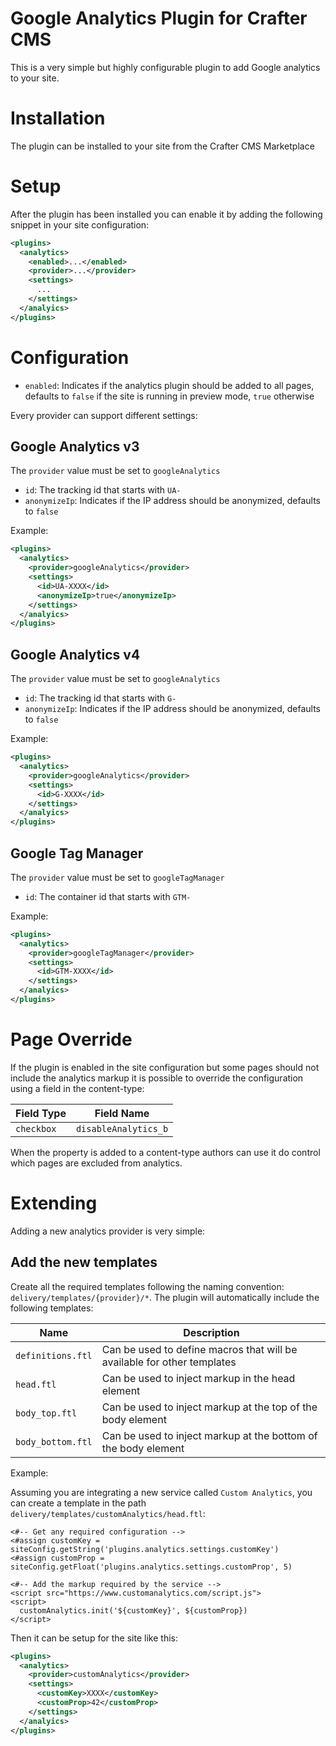 # Google Analytics Plugin for Crafter CMS

This is a very simple but highly configurable plugin to add Google analytics to your site.

# Installation

The plugin can be installed to your site from the Crafter CMS Marketplace

# Setup

After the plugin has been installed you can enable it by adding the following snippet in your site configuration:

```xml
<plugins>
  <analytics>
    <enabled>...</enabled>
    <provider>...</provider>
    <settings>
      ...
    </settings>
  </analyics>
</plugins>
```

# Configuration

- `enabled`: Indicates if the analytics plugin should be added to all pages, defaults to `false` if the site is running
  in preview mode, `true` otherwise

Every provider can support different settings:

## Google Analytics v3

The `provider` value must be set to `googleAnalytics`

- `id`: The tracking id that starts with `UA-`
- `anonymizeIp`: Indicates if the IP address should be anonymized, defaults to `false`

Example:

```xml
<plugins>
  <analytics>
    <provider>googleAnalytics</provider>
    <settings>
      <id>UA-XXXX</id>
      <anonymizeIp>true</anonymizeIp>
    </settings>
  </analyics>
</plugins>
```

## Google Analytics v4

The `provider` value must be set to `googleAnalytics`

- `id`: The tracking id that starts with `G-`
- `anonymizeIp`: Indicates if the IP address should be anonymized, defaults to `false`

Example:

```xml
<plugins>
  <analytics>
    <provider>googleAnalytics</provider>
    <settings>
      <id>G-XXXX</id>
    </settings>
  </analyics>
</plugins>
```

## Google Tag Manager

The `provider` value must be set to `googleTagManager`

- `id`: The container id that starts with `GTM-`

Example:

```xml
<plugins>
  <analytics>
    <provider>googleTagManager</provider>
    <settings>
      <id>GTM-XXXX</id>
    </settings>
  </analyics>
</plugins>
```

# Page Override

If the plugin is enabled in the site configuration but some pages should not include the analytics markup it is possible
to override the configuration using a field in the content-type:

| Field Type |  Field Name          |
|------------|----------------------|
| `checkbox` | `disableAnalytics_b` |

When the property is added to a content-type authors can use it do control which pages are excluded from analytics.

# Extending

Adding a new analytics provider is very simple:

## Add the new templates

Create all the required templates following the naming convention: `delivery/templates/{provider}/*`. The plugin will
automatically include the following templates:

| Name              | Description                                                             |
|-------------------|-------------------------------------------------------------------------|
| `definitions.ftl` | Can be used to define macros that will be available for other templates |
| `head.ftl`        | Can be used to inject markup in the head element                        |
| `body_top.ftl`    | Can be used to inject markup at the top of the body element             |
| `body_bottom.ftl` | Can be used to inject markup at the bottom of the body element          |

Example:

Assuming you are integrating a new service called `Custom Analytics`, you can create a template in the path
`delivery/templates/customAnalytics/head.ftl`:

```ftl
<#-- Get any required configuration -->
<#assign customKey = siteConfig.getString('plugins.analytics.settings.customKey')
<#assign customProp = siteConfig.getFloat('plugins.analytics.settings.customProp', 5)

<#-- Add the markup required by the service -->
<script src="https://www.customanalytics.com/script.js">
<script>
  customAnalytics.init('${customKey}', ${customProp})
</script>
```

Then it can be setup for the site like this:

```xml
<plugins>
  <analytics>
    <provider>customAnalytics</provider>
    <settings>
      <customKey>XXXX</customKey>
      <customProp>42</customProp>
    </settings>
  </analyics>
</plugins>
```
